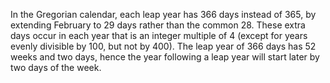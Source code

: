 In the Gregorian calendar, each leap year has 366 days instead of 365, by extending February to 29 days rather than the common 28. These extra days occur in each year that is an integer multiple of 4 (except for years evenly divisible by 100, but not by 400). The leap year of 366 days has 52 weeks and two days, hence the year following a leap year will start later by two days of the week. 